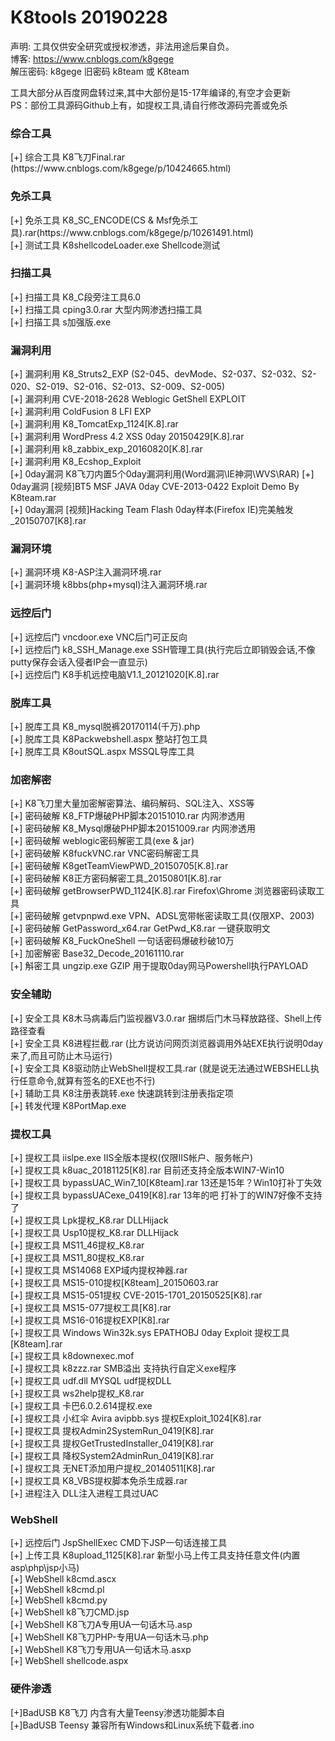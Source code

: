 # K8tools 20190228

声明: 工具仅供安全研究或授权渗透，非法用途后果自负。<br>
博客: https://www.cnblogs.com/k8gege<br>
解压密码: k8gege 旧密码 k8team 或 K8team<br>

工具大部分从百度网盘转过来,其中大部份是15-17年编译的,有空才会更新<br>
PS：部份工具源码Github上有，如提权工具,请自行修改源码完善或免杀<br>

<H3>综合工具</H3>
[+] 综合工具 K8飞刀Final.rar (https://www.cnblogs.com/k8gege/p/10424665.html)<br>
<H3>免杀工具</H3>
[+] 免杀工具 K8_SC_ENCODE(CS & Msf免杀工具).rar(https://www.cnblogs.com/k8gege/p/10261491.html)<br>
[+] 测试工具 K8shellcodeLoader.exe Shellcode测试<br>
<H3>扫描工具</H3>
[+] 扫描工具 K8_C段旁注工具6.0<br>
[+] 扫描工具 cping3.0.rar 大型内网渗透扫描工具<br>
[+] 扫描工具 s加强版.exe<br>

<H3>漏洞利用</H3>
[+] 漏洞利用 K8_Struts2_EXP (S2-045、devMode、S2-037、S2-032、S2-020、S2-019、S2-016、S2-013、S2-009、S2-005)<br>
[+] 漏洞利用 CVE-2018-2628 Weblogic GetShell EXPLOIT<br>
[+] 漏洞利用 ColdFusion 8 LFI EXP<br>
[+] 漏洞利用 K8_TomcatExp_1124[K.8].rar<br>
[+] 漏洞利用 WordPress 4.2 XSS 0day 20150429[K.8].rar<br>
[+] 漏洞利用 k8_zabbix_exp_20160820[K.8].rar<br>
[+] 漏洞利用 K8_Ecshop_Exploit<br>
[+] 0day漏洞 K8飞刀内置5个0day漏洞利用(Word漏洞\IE神洞\WVS\RAR)
[+] 0day漏洞 [视频]BT5 MSF JAVA 0day CVE-2013-0422 Exploit Demo By K8team.rar<br>
[+] 0day漏洞 [视频]Hacking Team Flash 0day样本(Firefox IE)完美触发_20150707[K8].rar<br>
<H3>漏洞环境</H3>
[+] 漏洞环境 K8-ASP注入漏洞环境.rar<br>
[+] 漏洞环境 k8bbs(php+mysql)注入漏洞环境.rar<br>

<H3>远控后门</H3>
[+] 远控后门 vncdoor.exe  VNC后门可正反向<br>
[+] 远控后门 k8_SSH_Manage.exe SSH管理工具(执行完后立即销毁会话,不像putty保存会话入侵者IP会一直显示)<br>
[+] 远控后门 K8手机远控电脑V1.1_20121020[K.8].rar<br>
<H3>脱库工具</H3>
[+] 脱库工具 K8_mysql脱裤20170114(千万).php<br>
[+] 脱库工具 K8Packwebshell.aspx 整站打包工具<br>
[+] 脱库工具 K8outSQL.aspx MSSQL导库工具<br>
<H3>加密解密</H3>
[+] K8飞刀里大量加密解密算法、编码解码、SQL注入、XSS等<br>
[+] 密码破解 K8_FTP爆破PHP脚本20151010.rar 内网渗透用<br>
[+] 密码破解 K8_Mysql爆破PHP脚本20151009.rar 内网渗透用<br>
[+] 密码破解 weblogic密码解密工具(exe & jar)<br>
[+] 密码破解 K8fuckVNC.rar VNC密码解密工具<br>
[+] 密码破解 K8getTeamViewPWD_20150705[K.8].rar<br>
[+] 密码破解 K8正方密码解密工具_20150801[K.8].rar<br>
[+] 密码破解 getBrowserPWD_1124[K.8].rar  Firefox\Ghrome 浏览器密码读取工具<br>
[+] 密码破解 getvpnpwd.exe VPN、ADSL宽带帐密读取工具(仅限XP、2003)<br>
[+] 密码破解 GetPassword_x64.rar GetPwd_K8.rar 一键获取明文<br>
[+] 密码破解 K8_FuckOneShell 一句话密码爆破秒破10万<br>
[+] 加密解密 Base32_Decode_20161110.rar<br>
[+] 斛密工具 ungzip.exe GZIP 用于提取0day网马Powershell执行PAYLOAD<br>

<H3>安全辅助</H3>
[+] 安全工具 K8木马病毒后门监视器V3.0.rar 捆绑后门木马释放路径、Shell上传路径查看<br>
[+] 安全工具 K8进程拦截.rar (比方说访问网页浏览器调用外站EXE执行说明0day来了,而且可防止木马运行)<br>
[+] 安全工具 K8驱动防止WebShell提权工具.rar (就是说无法通过WEBSHELL执行任意命令,就算有签名的EXE也不行)<br>
[+] 辅助工具 K8注册表跳转.exe 快速跳转到注册表指定项<br>
[+] 转发代理 K8PortMap.exe<br>
<H3>提权工具</H3>
[+] 提权工具 iislpe.exe  IIS全版本提权(仅限IIS帐户、服务帐户)<br>
[+] 提权工具 k8uac_20181125[K8].rar 目前还支持全版本WIN7-Win10<br>
[+] 提权工具 bypassUAC_Win7_10[K8team].rar  13还是15年？Win10打补丁失效<br>
[+] 提权工具 bypassUACexe_0419[K8].rar  13年的吧 打补丁的WIN7好像不支持了<br>
[+] 提权工具 Lpk提权_K8.rar   DLLHijack<br>
[+] 提权工具 Usp10提权_K8.rar  DLLHijack<br>
[+] 提权工具 MS11_46提权_K8.rar<br>
[+] 提权工具 MS11_80提权_K8.rar<br>
[+] 提权工具 MS14068 EXP域内提权神器.rar<br>
[+] 提权工具 MS15-010提权[K8team]_20150603.rar<br>
[+] 提权工具 MS15-051提权 CVE-2015-1701_20150525[K8].rar<br>
[+] 提权工具 MS15-077提权工具[K8].rar<br>
[+] 提权工具 MS16-016提权EXP[K8].rar<br>
[+] 提权工具 Windows Win32k.sys EPATHOBJ 0day Exploit 提权工具 [K8team].rar<br>
[+] 提权工具  k8downexec.mof<br>
[+] 提权工具  k8zzz.rar SMB溢出 支持执行自定义exe程序<br>
[+] 提权工具  udf.dll MYSQL udf提权DLL<br>
[+] 提权工具  ws2help提权_K8.rar<br>
[+] 提权工具  卡巴6.0.2.614提权.exe<br>
[+] 提权工具  小红伞 Avira avipbb.sys 提权Exploit_1024[K8].rar<br>
[+] 提权工具  提权Admin2SystemRun_0419[K8].rar<br>
[+] 提权工具  提权GetTrustedInstaller_0419[K8].rar<br>
[+] 提权工具  降权System2AdminRun_0419[K8].rar<br>
[+] 提权工具  无NET添加用户提权_20140511[K8].rar<br>
[+] 提权工具 K8_VBS提权脚本免杀生成器.rar<br>
[+] 进程注入 DLL注入进程工具过UAC<br>
<H3>WebShell</H3>
[+] 远控后门 JspShellExec CMD下JSP一句话连接工具<br>
[+] 上传工具 K8upload_1125[K8].rar 新型小马上传工具支持任意文件(内置asp\php\jsp小马)<br>
[+] WebShell k8cmd.ascx<br>
[+] WebShell k8cmd.pl<br>
[+] WebShell k8cmd.py<br>
[+] WebShell k8飞刀CMD.jsp<br>
[+] WebShell K8飞刀A专用UA一句话木马.asp<br>
[+] WebShell K8飞刀PHP-专用UA一句话木马.php<br>
[+] WebShell K8飞刀专用UA一句话木马.asxp<br>
[+] WebShell shellcode.aspx <br>
<H3>硬件渗透</H3>
[+]BadUSB K8飞刀  内含有大量Teensy渗透功能脚本自<br>
[+]BadUSB Teensy 兼容所有Windows和Linux系统下载者.ino<br>

